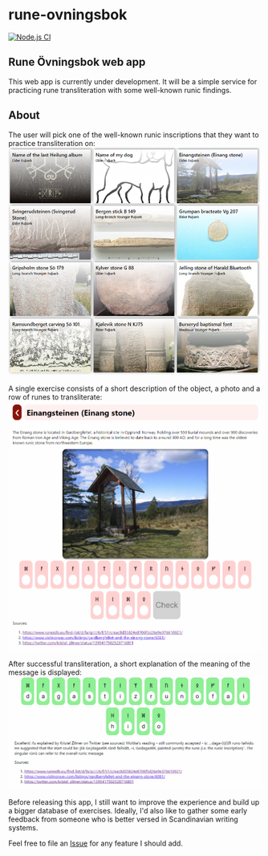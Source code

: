 # rune-ovningsbok

[![Node.js CI](https://github.com/tomaszgarbus/rune-ovningsbok/actions/workflows/node.js.yml/badge.svg)](https://github.com/tomaszgarbus/rune-ovningsbok/actions/workflows/node.js.yml)

## Rune Övningsbok web app

This web app is currently under development. It will be a simple service for
practicing rune transliteration with some well-known runic findings.

## About
The user will pick one of the well-known runic inscriptions that they want to practice transliteration on:
![img](screenshots/list_view.png)

A single exercise consists of a short description of the object, a photo and a row of runes to transliterate:
![img](screenshots/einang.png)

After successful transliteration, a short explanation of the meaning of the message is displayed:
![img](screenshots/einang_solved.png)

Before releasing this app, I still want to improve the experience and build up a bigger database of exercises. Ideally, I'd also like to gather some early feedback from someone who is better versed in Scandinavian writing systems.

Feel free to file an [Issue](https://github.com/tomaszgarbus/rune-ovningsbok/issues) for any feature I should add.